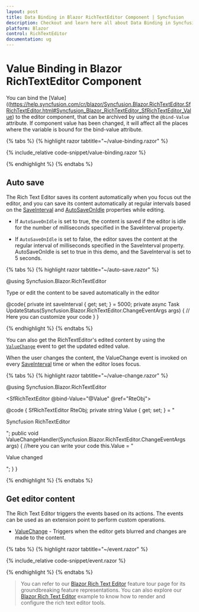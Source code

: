 ```yaml
---
layout: post
title: Data Binding in Blazor RichTextEditor Component | Syncfusion
description: Checkout and learn here all about Data Binding in Syncfusion Blazor RichTextEditor component and more.
platform: Blazor
control: RichTextEditor
documentation: ug
---
```


# Value Binding in Blazor RichTextEditor Component

You can bind the [Value]((https://help.syncfusion.com/cr/blazor/Syncfusion.Blazor.RichTextEditor.SfRichTextEditor.html#Syncfusion_Blazor_RichTextEditor_SfRichTextEditor_Value) to the editor component, that can be archived by using the `@bind-Value` attribute. If component value has been changed, it will affect all the places where the variable is bound for the bind-value attribute.

{% tabs %}
{% highlight razor tabtitle="~/value-binding.razor" %}

{% include_relative code-snippet/value-binding.razor %}

{% endhighlight %}
{% endtabs %}

## Auto save

The Rich Text Editor saves its content automatically when you focus out the editor, and you can save its content automatically at regular intervals based on the [SaveInterval](https://help.syncfusion.com/cr/blazor/Syncfusion.Blazor.RichTextEditor.SfRichTextEditor.html#Syncfusion_Blazor_RichTextEditor_SfRichTextEditor_SaveInterval) and [AutoSaveOnIdle](https://help.syncfusion.com/cr/blazor/Syncfusion.Blazor.RichTextEditor.SfRichTextEditor.html#Syncfusion_Blazor_RichTextEditor_SfRichTextEditor_AutoSaveOnIdle) properties while editing.

* If `AutoSaveOnIdle` is set to true, the content is saved if the editor is idle for the number of milliseconds specified in the SaveInterval property.

* If `AutoSaveOnIdle` is set to false, the editor saves the content at the regular interval of milliseconds specified in the SaveInterval property.
AutoSaveOnIdle is set to true in this demo, and the SaveInterval is set to 5 seconds.

{% tabs %}
{% highlight razor tabtitle="~/auto-save.razor" %}

@using Syncfusion.Blazor.RichTextEditor

<SfRichTextEditor ID="AutoSave" SaveInterval="saveInterval" AutoSaveOnIdle="true" Placeholder="Start to type a content to save">
    <p>Type or edit the content to be saved automatically in the editor </p>
    <RichTextEditorEvents ValueChange="UpdateStatus" />
</SfRichTextEditor>

@code{
    private int saveInterval { get; set; } = 5000;
    private async Task UpdateStatus(Syncfusion.Blazor.RichTextEditor.ChangeEventArgs args)
    {
        // Here you can customize your code
    }
}

{% endhighlight %}
{% endtabs %}


You can also get the RichTextEditor's edited content by using the [`ValueChange`](https://help.syncfusion.com/cr/blazor/Syncfusion.Blazor.RichTextEditor.RichTextEditorEvents.html#Syncfusion_Blazor_RichTextEditor_RichTextEditorEvents_ValueChange) event to get the updated edited value.

When the user changes the content, the ValueChange event is invoked on every [SaveInterval](https://help.syncfusion.com/cr/blazor/Syncfusion.Blazor.RichTextEditor.SfRichTextEditor.html#Syncfusion_Blazor_RichTextEditor_SfRichTextEditor_SaveInterval) time or when the editor loses focus.

{% tabs %}
{% highlight razor tabtitle="~/value-change.razor" %}

@using Syncfusion.Blazor.RichTextEditor

<SfRichTextEditor @bind-Value="@Value" @ref="RteObj">
    <RichTextEditorEvents ValueChange="@ValueChangeHandler">
    </RichTextEditorEvents>
</SfRichTextEditor>

@code {
    SfRichTextEditor RteObj;
    private string Value { get; set; } = "<p>Syncfusion RichTextEditor</p>";
    public void ValueChangeHandler(Syncfusion.Blazor.RichTextEditor.ChangeEventArgs args)
    {
            //here you can write your code
            this.Value = "<p> Value changed </p>";
    }
}

{% endhighlight %}
{% endtabs %}

## Get editor content

The Rich Text Editor triggers the events based on its actions. The events can be used as an extension point to perform custom operations.

* [ValueChange](https://help.syncfusion.com/cr/blazor/Syncfusion.Blazor.RichTextEditor.RichTextEditorEvents.html#Syncfusion_Blazor_RichTextEditor_RichTextEditorEvents_ValueChange) - Triggers when the editor gets blurred and changes are made to the content.

{% tabs %}
{% highlight razor tabtitle="~/event.razor" %}

{% include_relative code-snippet/event.razor %}

{% endhighlight %}
{% endtabs %}


> You can refer to our [Blazor Rich Text Editor](https://www.syncfusion.com/blazor-components/blazor-wysiwyg-rich-text-editor) feature tour page for its groundbreaking feature representations. You can also explore our [Blazor Rich Text Editor](https://blazor.syncfusion.com/demos/rich-text-editor/overview?theme=bootstrap4) example to know how to render and configure the rich text editor tools.